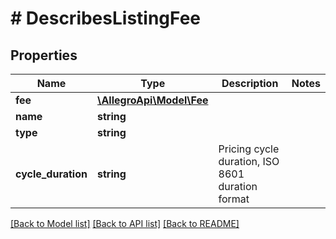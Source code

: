 # # DescribesListingFee

## Properties

Name | Type | Description | Notes
------------ | ------------- | ------------- | -------------
**fee** | [**\AllegroApi\Model\Fee**](Fee.md) |  |
**name** | **string** |  |
**type** | **string** |  |
**cycle_duration** | **string** | Pricing cycle duration, ISO 8601 duration format |

[[Back to Model list]](../../README.md#models) [[Back to API list]](../../README.md#endpoints) [[Back to README]](../../README.md)
